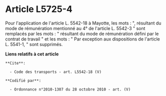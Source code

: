 # Article L5725-4

Pour l'application de l'article L. 5542-18 à Mayotte, les mots : ", résultant du mode de rémunération mentionné au 4° de
l'article L. 5542-3 " sont remplacés par les mots : " résultant du mode de rémunération défini par le contrat de travail " et
les mots : " Par exception aux dispositions de l'article L. 5541-1, " sont supprimés.

**Liens relatifs à cet article**

	**Cite**:

	  - Code des transports - art. L5542-18 (V)

	**Codifié par**:

	  - Ordonnance n°2010-1307 du 28 octobre 2010 - art. (V)

